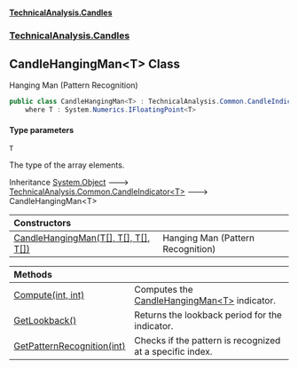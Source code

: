 #### [TechnicalAnalysis\.Candles](Atypical.TechnicalAnalysis.Candles.md 'Atypical\.TechnicalAnalysis\.Candles')
### [TechnicalAnalysis\.Candles](Atypical.TechnicalAnalysis.Candles.md#TechnicalAnalysis.Candles 'TechnicalAnalysis\.Candles')

## CandleHangingMan\<T\> Class

Hanging Man \(Pattern Recognition\)

```csharp
public class CandleHangingMan<T> : TechnicalAnalysis.Common.CandleIndicator<T>
    where T : System.Numerics.IFloatingPoint<T>
```
#### Type parameters

<a name='TechnicalAnalysis.Candles.CandleHangingMan_T_.T'></a>

`T`

The type of the array elements\.

Inheritance [System\.Object](https://docs.microsoft.com/en-us/dotnet/api/System.Object 'System\.Object') &#129106; [TechnicalAnalysis\.Common\.CandleIndicator&lt;](https://docs.microsoft.com/en-us/dotnet/api/TechnicalAnalysis.Common.CandleIndicator-1 'TechnicalAnalysis\.Common\.CandleIndicator\`1')[T](CandleHangingMan_T_.md#TechnicalAnalysis.Candles.CandleHangingMan_T_.T 'TechnicalAnalysis\.Candles\.CandleHangingMan\<T\>\.T')[&gt;](https://docs.microsoft.com/en-us/dotnet/api/TechnicalAnalysis.Common.CandleIndicator-1 'TechnicalAnalysis\.Common\.CandleIndicator\`1') &#129106; CandleHangingMan\<T\>

| Constructors | |
| :--- | :--- |
| [CandleHangingMan\(T\[\], T\[\], T\[\], T\[\]\)](CandleHangingMan_T_.CandleHangingMan(T[],T[],T[],T[]).md 'TechnicalAnalysis\.Candles\.CandleHangingMan\<T\>\.CandleHangingMan\(T\[\], T\[\], T\[\], T\[\]\)') | Hanging Man \(Pattern Recognition\) |

| Methods | |
| :--- | :--- |
| [Compute\(int, int\)](CandleHangingMan_T_.Compute(int,int).md 'TechnicalAnalysis\.Candles\.CandleHangingMan\<T\>\.Compute\(int, int\)') | Computes the [CandleHangingMan&lt;T&gt;](CandleHangingMan_T_.md 'TechnicalAnalysis\.Candles\.CandleHangingMan\<T\>') indicator\. |
| [GetLookback\(\)](CandleHangingMan_T_.GetLookback().md 'TechnicalAnalysis\.Candles\.CandleHangingMan\<T\>\.GetLookback\(\)') | Returns the lookback period for the indicator\. |
| [GetPatternRecognition\(int\)](CandleHangingMan_T_.GetPatternRecognition(int).md 'TechnicalAnalysis\.Candles\.CandleHangingMan\<T\>\.GetPatternRecognition\(int\)') | Checks if the pattern is recognized at a specific index\. |
